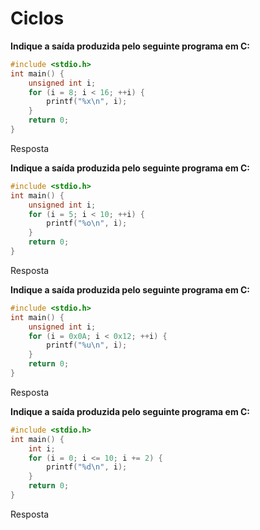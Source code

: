 # Ciclos

**Indique a saída produzida pelo seguinte programa em C:**

```c
#include <stdio.h>
int main() {
    unsigned int i;
    for (i = 8; i < 16; ++i) {
        printf("%x\n", i);
    }
    return 0;
}
```

Resposta

**Indique a saída produzida pelo seguinte programa em C:**

```c
#include <stdio.h>
int main() {
    unsigned int i;
    for (i = 5; i < 10; ++i) {
        printf("%o\n", i);
    }
    return 0;
}
```

Resposta

**Indique a saída produzida pelo seguinte programa em C:**

```c
#include <stdio.h>
int main() {
    unsigned int i;
    for (i = 0x0A; i < 0x12; ++i) {
        printf("%u\n", i);
    }
    return 0;
}
```

Resposta

**Indique a saída produzida pelo seguinte programa em C:**

```c
#include <stdio.h>
int main() {
    int i;
    for (i = 0; i <= 10; i += 2) {
        printf("%d\n", i);
    }
    return 0;
}
```

Resposta
